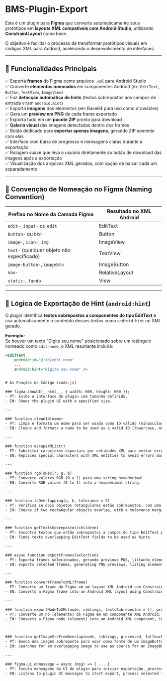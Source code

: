# BMS-Plugin-Export

Este é um plugin para **Figma** que converte automaticamente seus protótipos em **layouts XML compatíveis com Android Studio**, utilizando **ConstraintLayout** como base.

O objetivo é facilitar o processo de transformar protótipos visuais em códigos XML para Android, acelerando o desenvolvimento de interfaces.

---

## 🚀 Funcionalidades Principais

✅ Exporta **frames** do Figma como arquivos `.xml` para Android Studio  
✅ Converte **elementos nomeados** em componentes Android (ex: `EditText`, `Button`, `TextView`, `ImageView`)  
✅ Faz **detecção automática de hints** (textos sobrepostos aos campos de entrada viram `android:hint`)  
✅ Exporta **imagens** dos elementos (em Base64 para uso como drawables)  
✅ Gera um **preview em PNG** de cada frame exportado  
✅ Exporta tudo em um **pacote ZIP** pronto para download  
✅ **Galeria visual** das imagens detectadas dentro dos frames  
✅ Botão dedicado para **exportar apenas imagens**, gerando ZIP somente com elas  
✅ Interface com barra de progresso e mensagens claras durante a exportação  
✅ Rolagem suave que leva o usuário diretamente ao botão de download das imagens após a exportação  
✅ Visualização dos arquivos XML gerados, com opção de baixar cada um separadamente  

---

## 🎨 Convenção de Nomeação no Figma (Naming Convention)

| Prefixo no Nome da Camada Figma         | Resultado no XML Android  |
|----------------------------------------|--------------------------|
| `edit-`, `input-` ou `edit`            | EditText                 |
| `button-` ou `btn`                      | Button                   |
| `image-`, `icon-`, `img`               | ImageView                |
| `text-` (qualquer objeto não especificado) | TextView               |
| `image-button-`, `imagebtn`             | ImageButton              |
| `nav-`                                 | RelativeLayout           |
| `static-`, `fundo`                     | View                     |

---

## 🧠 Lógica de Exportação de Hint (`android:hint`)

O plugin identifica **textos sobrepostos a componentes do tipo EditText** e usa automaticamente o conteúdo desses textos como `android:hint` no XML gerado.

**Exemplo:**  
Se houver um texto "Digite seu nome" posicionado sobre um retângulo nomeado como `edit-nome`, o XML resultante incluirá:

```xml
<EditText
    android:id="@+id/edit_nome"
    ...
    android:hint="Digite seu nome" />


# As Funções no Código (code.js)

### figma.showUI(__html__, { width: 600, height: 600 });
- PT: Exibe a interface do plugin com tamanho definido.
- EN: Shows the plugin UI with a specified size.

---

### function cleanId(name)
- PT: Limpa e formata um nome para ser usado como ID válido (minúsculas, sem espaços ou caracteres especiais).
- EN: Cleans and formats a name to be used as a valid ID (lowercase, no spaces or special characters).

---

### function escapeXML(str)
- PT: Substitui caracteres especiais por entidades XML para evitar erros na exportação.
- EN: Replaces special characters with XML entities to avoid errors during export.

---

### function rgbToHex(r, g, b)
- PT: Converte valores RGB (0 a 1) para uma string hexadecimal.
- EN: Converts RGB values (0 to 1) into a hexadecimal string.

---

### function isOverlapping(a, b, tolerance = 2)
- PT: Verifica se dois objetos retangulares estão sobrepostos, com uma margem de tolerância.
- EN: Checks if two rectangular objects overlap, with a tolerance margin.

---

### function getTextsSobrepostos(children)
- PT: Encontra textos que estão sobrepostos a campos do tipo EditText para usar como hint.
- EN: Finds texts overlapping EditText fields to be used as hints.

---

### async function exportFrames(selection)
- PT: Exporta frames selecionados, gerando previews PNG, listando elementos e imagens em base64.
- EN: Exports selected frames, generating PNG previews, listing elements and images in base64.

---

### function convertFrameToXML(frame)
- PT: Converte um frame do Figma em um layout XML Android com ConstraintLayout.
- EN: Converts a Figma frame into an Android XML layout using ConstraintLayout.

---

### function exportNodeToXML(node, siblings, textsSobrepostos = [], processed = [])
- PT: Converte um nó (elemento) do Figma em um componente XML Android, incluindo propriedades como posição, tamanho e estilos.
- EN: Converts a Figma node (element) into an Android XML component, including position, size, and styles.

---

### function getImageSrcFromOverlap(node, siblings, processed, fallbackId)
- PT: Busca uma imagem sobreposta para usar como fonte de um ImageButton; usa fallback se não encontrar.
- EN: Searches for an overlapping image to use as source for an ImageButton; uses fallback if none found.

---

### figma.ui.onmessage = async (msg) => { ... }
- PT: Escuta mensagens da UI do plugin para iniciar exportação, processar frames selecionados e enviar dados de volta para a UI.
- EN: Listens to plugin UI messages to start export, process selected frames, and send data back to the UI.
